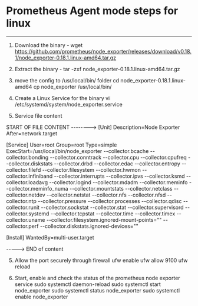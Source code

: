 # Prometheus Agent mode steps for linux
-------------------------------------

1. Download the binary - wget https://github.com/prometheus/node_exporter/releases/download/v0.18.1/node_exporter-0.18.1.linux-amd64.tar.gz


2. Extract the binary - tar -zxf node_exporter-0.18.1.linux-amd64.tar.gz

3. move the config to /usr/local/bin/ folder
cd node_exporter-0.18.1.linux-amd64
cp node_exporter /usr/local/bin/

3. Create a Linux Service for the binary
vi /etc/systemd/system/node_exporter.service

4. Service file content

START OF FILE CONTENT --------> 
[Unit]
Description=Node Exporter
After=network.target
 
[Service]
User=root
Group=root
Type=simple
ExecStart=/usr/local/bin/node_exporter  --collector.bcache --collector.bonding --collector.conntrack --collector.cpu --collector.cpufreq --collector.diskstats --collector.drbd --collector.edac --collector.entropy --collector.filefd --collector.filesystem --collector.hwmon --collector.infiniband --collector.interrupts --collector.ipvs --collector.ksmd --collector.loadavg --collector.logind --collector.mdadm --collector.meminfo --collector.meminfo_numa --collector.mountstats --collector.netclass --collector.netdev --collector.netstat --collector.nfs --collector.nfsd --collector.ntp --collector.pressure --collector.processes --collector.qdisc --collector.runit --collector.sockstat --collector.stat --collector.supervisord --collector.systemd --collector.tcpstat --collector.time --collector.timex --collector.uname --collector.filesystem.ignored-mount-points="" --collector.perf --collector.diskstats.ignored-devices=""

 
[Install]
WantedBy=multi-user.target

-----> END of content

5. Allow the port securely through firewall
ufw enable
ufw allow 9100
ufw reload

6. Start, enable and check the status of the prometheus node exporter service
sudo systemctl daemon-reload
sudo systemctl start node_exporter
sudo systemctl status node_exporter
sudo systemctl enable node_exporter
